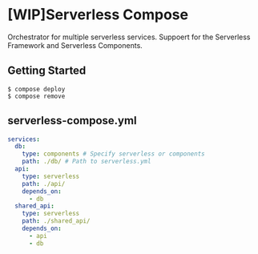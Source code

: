 # [WIP]Serverless Compose
Orchestrator for multiple serverless services. Suppoert for the Serverless Framework and Serverless Components.

## Getting Started
```
$ compose deploy
$ compose remove
```

## serverless-compose.yml

```yaml
services:
  db:
    type: components # Specify serverless or components
    path: ./db/ # Path to serverless.yml
  api:
    type: serverless
    path: ./api/
    depends_on:
      - db
  shared_api:
    type: serverless
    path: ./shared_api/
    depends_on:
      - api
      - db
```
